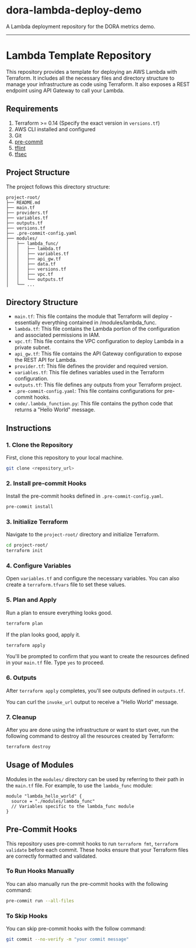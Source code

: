 # dora-lambda-deploy-demo

A Lambda deployment repository for the DORA metrics demo.

---

# Lambda Template Repository

This repository provides a template for deploying an AWS Lambda with Terraform. It includes all the necessary files and directory structure to manage your infrastructure as code using Terraform. It also exposes a REST endpoint using API Gateway to call your Lambda.

## Requirements

1. Terraform >= 0.14 (Specify the exact version in `versions.tf`)
2. AWS CLI installed and configured
3. Git
4. [pre-commit](https://pre-commit.com/#install)
5. [tflint](https://github.com/terraform-linters/tflint)
6. [tfsec](https://github.com/tfsec/tfsec)

## Project Structure

The project follows this directory structure:

```
project-root/
├── README.md
├── main.tf
├── providers.tf
├── variables.tf
├── outputs.tf
├── versions.tf
├── .pre-commit-config.yaml
├── modules/
│   ├── lambda_func/
│   │   ├── lambda.tf
│   │   ├── variables.tf
│   │   ├── api_gw.tf
│   │   ├── data.tf
│   │   ├── versions.tf
│   │   ├── vpc.tf
│   │   └── outputs.tf
│   └── ...
```

## Directory Structure

- `main.tf`: This file contains the module that Terraform will deploy - essentially everything contained in /modules/lambda_func.
- `lambda.tf`: This file contains the Lambda portion of the configuration and associated permissions in IAM.
- `vpc.tf`: This file contains the VPC configuration to deploy Lambda in a private subnet.
- `api_gw.tf`: This file contains the API Gateway configuration to expose the REST API for Lambda.
- `provider.tf`: This file defines the provider and required version.
- `variables.tf`: This file defines variables used in the Terraform configuration.
- `outputs.tf`: This file defines any outputs from your Terraform project.
- `.pre-commit-config.yaml`: This file contains configurations for pre-commit hooks.
- `code/.lambda_function.py`: This file contains the python code that returns a "Hello World" message.


## Instructions

### 1. Clone the Repository

First, clone this repository to your local machine.

```bash
git clone <repository_url>
```

### 2. Install pre-commit Hooks

Install the pre-commit hooks defined in `.pre-commit-config.yaml`.

```bash
pre-commit install
```

### 3. Initialize Terraform

Navigate to the `project-root/` directory and initialize Terraform.

```bash
cd project-root/
terraform init
```

### 4. Configure Variables

Open `variables.tf` and configure the necessary variables. You can also create a `terraform.tfvars` file to set these values.

### 5. Plan and Apply

Run a plan to ensure everything looks good.

```bash
terraform plan
```

If the plan looks good, apply it.

```bash
terraform apply
```

You'll be prompted to confirm that you want to create the resources defined in your `main.tf` file. Type `yes` to proceed.

### 6. Outputs

After `terraform apply` completes, you'll see outputs defined in `outputs.tf`.

You can curl the `invoke_url` output to receive a "Hello World" message.

### 7. Cleanup

After you are done using the infrastructure or want to start over, run the following command to destroy all the resources created by Terraform:

```bash
terraform destroy
```

## Usage of Modules

Modules in the `modules/` directory can be used by referring to their path in the `main.tf` file. For example, to use the `lambda_func` module:

```hcl
module "lambda_hello_world" {
  source = "./modules/lambda_func"
  // Variables specific to the lambda_func module
}
```

## Pre-Commit Hooks

This repository uses pre-commit hooks to run `terraform fmt`, `terraform validate` before each commit. These hooks ensure that your Terraform files are correctly formatted and validated.

### To Run Hooks Manually

You can also manually run the pre-commit hooks with the following command:

```bash
pre-commit run --all-files
```

### To Skip Hooks

You can skip pre-commit hooks with the follow command:

```bash
git commit --no-verify -m "your commit message"
```
